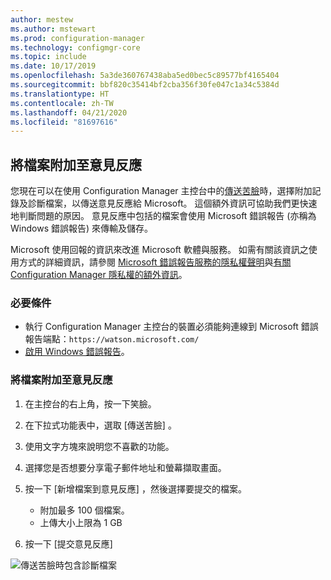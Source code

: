 ```yaml
---
author: mestew
ms.author: mstewart
ms.prod: configuration-manager
ms.technology: configmgr-core
ms.topic: include
ms.date: 10/17/2019
ms.openlocfilehash: 5a3de360767438aba5ed0bec5c89577bf4165404
ms.sourcegitcommit: bbf820c35414bf2cba356f30fe047c1a34c5384d
ms.translationtype: HT
ms.contentlocale: zh-TW
ms.lasthandoff: 04/21/2020
ms.locfileid: "81697616"
---
```

## <a name="attach-files-to-feedback"></a>將檔案附加至意見反應
<!--3555011-->
您現在可以在使用 Configuration Manager 主控台中的[傳送苦臉](../../../../understand/find-help.md#BKMK_1806Feedback)時，選擇附加記錄及診斷檔案，以傳送意見反應給 Microsoft。 這個額外資訊可協助我們更快速地判斷問題的原因。 意見反應中包括的檔案會使用 Microsoft 錯誤報告 (亦稱為 Windows 錯誤報告) 來傳輸及儲存。

Microsoft 使用回報的資訊來改進 Microsoft 軟體與服務。 如需有關該資訊之使用方式的詳細資訊，請參閱 [Microsoft 錯誤報告服務的隱私權聲明](https://privacy.microsoft.com/microsoft-error-reporting-privacy-statement)與[有關 Configuration Manager 隱私權的額外資訊](../../../../plan-design/security/additional-privacy.md)。

### <a name="prerequisites"></a>必要條件
- 執行 Configuration Manager 主控台的裝置必須能夠連線到 Microsoft 錯誤報告端點：`https://watson.microsoft.com/`
- [啟用 Windows 錯誤報告](https://docs.microsoft.com/powershell/module/windowserrorreporting)。

### <a name="to-attach-files-to-feedback"></a>將檔案附加至意見反應

1. 在主控台的右上角，按一下笑臉。
1. 在下拉式功能表中，選取 [傳送苦臉]  。
1. 使用文字方塊來說明您不喜歡的功能。
1. 選擇您是否想要分享電子郵件地址和螢幕擷取畫面。
1. 按一下 [新增檔案到意見反應]  ，然後選擇要提交的檔案。
   - 附加最多 100 個檔案。
   - 上傳大小上限為 1 GB

1. 按一下 [提交意見反應] 

![傳送苦臉時包含診斷檔案](../../media/3556011-feedback-add-files.png)